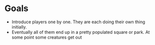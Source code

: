 # Goals
- Introduce players one by one. They are each doing their own thing initially.
- Eventually all of them end up in a pretty populated square or park. At some point some creatures get out  